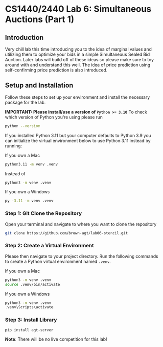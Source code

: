 # CS1440/2440 Lab 6: Simultaneous Auctions (Part 1)

## Introduction
Very chill lab this time introducing you to the idea of marginal values and utilizing them to optimize your bids in a simple Simultaneous Sealed Bid Auction. Later labs will build off of these ideas so please make sure to toy around with and understand this well. 
The idea of price prediction using self-confirming price prediction is also introduced.

## Setup and Installation
Follow these steps to set up your environment and install the necessary package for the lab.

**IMPORTANT: Please install/use a version of `Python >= 3.10`**
To check which version of Python you're using please run
```bash
python --version
```

If you installed Python 3.11 but your computer defaults to Python 3.9 you can initialize the virtual environment below to use 
Python 3.11 instead by running:

If you own a Mac 
```bash
python3.11 -m venv .venv
```
Instead of 
```bash
python3 -m venv .venv
```

If you own a Windows 
```bash
py -3.11 -m venv .venv
```

### Step 1: Git Clone the Repository 
Open your terminal and navigate to where you want to clone the repository
```bash 
git clone https://github.com/brown-agt/lab06-stencil.git
```

### Step 2: Create a Virtual Environment
Please then navigate to your project directory. Run the following commands to create a Python virtual environment named `.venv`.

If you own a Mac 
```bash
python3 -m venv .venv
source .venv/bin/activate
```

If you own a Windows 
```bash 
python3 -m venv .venv
.venv\Scripts\activate
```
### Step 3: Install Library
```bash
pip install agt-server
```

**Note:** There will be no live competition for this lab! 
